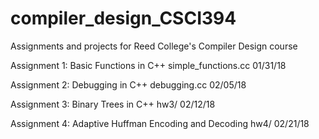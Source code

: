 # compiler_design_CSCI394
Assignments and projects for Reed College's Compiler Design course

Assignment 1: Basic Functions in C++ 
              simple_functions.cc
              01/31/18
              
Assignment 2: Debugging in C++
              debugging.cc
              02/05/18
              
Assignment 3: Binary Trees in C++
              hw3/
              02/12/18
            
Assignment 4: Adaptive Huffman Encoding and Decoding
              hw4/
              02/21/18
